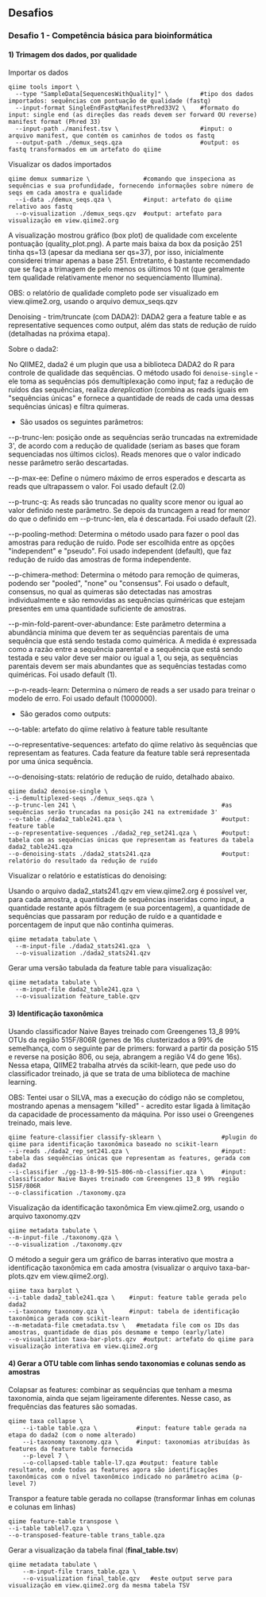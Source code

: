 ## Desafios

### Desafio 1 - Competência básica para bioinformática

#### 1) Trimagem dos dados, por qualidade

Importar os dados

```
qiime tools import \
  --type "SampleData[SequencesWithQuality]" \         #tipo dos dados importados: sequências com pontuação de qualidade (fastq)
  --input-format SingleEndFastqManifestPhred33V2 \    #formato do input: single end (as direções das reads devem ser forward OU reverse) manifest format (Phred 33)
  --input-path ./manifest.tsv \                       #input: o arquivo manifest, que contém os caminhos de todos os fastq
  --output-path ./demux_seqs.qza                      #output: os fastq transformados em um artefato do qiime
  ```

Visualizar os dados importados

```
qiime demux summarize \               #comando que inspeciona as sequências e sua profundidade, fornecendo informações sobre número de seqs em cada amostra e qualidade
  --i-data ./demux_seqs.qza \         #input: artefato do qiime relativo aos fastq
  --o-visualization ./demux_seqs.qzv  #output: artefato para visualização em view.qiime2.org
  ```

A visualização mostrou gráfico (box plot) de qualidade com excelente pontuação (quality_plot.png). A parte mais baixa da box da posição 251 tinha qs=13 (apesar da mediana ser qs=37), por isso, inicialmente considerei trimar apenas a base 251. Entretanto, é bastante recomendado que se faça a trimagem de pelo menos os últimos 10 nt (que geralmente tem qualidade relativamente menor no sequenciamento Illumina). 

OBS: o relatório de qualidade completo pode ser visualizado em view.qiime2.org, usando o arquivo demux_seqs.qzv

Denoising - trim/truncate (com DADA2): DADA2 gera a feature table e as representative sequences como output, além das stats de redução de ruído (detalhadas na próxima etapa).

Sobre o dada2: 

No QIIME2, dada2 é um plugin que usa a biblioteca DADA2 do R para controle de qualidade das sequências.
O método usado foi `denoise-single` - ele toma as sequências pós demultiplexação como input; faz a redução de ruídos das sequências, realiza *dereplication* (combina as reads iguais em "sequências únicas" e fornece a quantidade de reads de cada uma dessas sequências únicas) e filtra quimeras.

- São usados os seguintes parâmetros:

--p-trunc-len: posição onde as sequências serão truncadas na extremidade 3', de acordo com a redução de qualidade (seriam as bases que foram sequenciadas nos últimos ciclos). Reads menores que o valor indicado nesse parâmetro serão descartadas.

--p-max-ee: Define o número máximo de erros esperados e descarta as reads que ultrapassem o valor. Foi usado default (2.0)

 --p-trunc-q: As reads são truncadas no quality score menor ou igual ao valor definido neste parâmetro. Se depois da truncagem a read for menor do que o definido em --p-trunc-len, ela é descartada. Foi usado default (2).

 --p-pooling-method: Determina o método usado para fazer o pool das amostras para redução de ruído. Pode ser escolhida entre as opções "independent" e "pseudo". Foi usado independent (default), que faz redução de ruído das amostras de forma independente.

 --p-chimera-method: Determina o método para remoção de quimeras, podendo ser "pooled", "none" ou "consensus". Foi usado o default, consensus, no qual as quimeras são detectadas nas amostras individualmente e são removidas as sequências quiméricas que estejam presentes em uma quantidade suficiente de amostras.

 --p-min-fold-parent-over-abundance: Este parâmetro determina a abundância mínima que devem ter as sequências parentais de uma sequência que está sendo testada como quimérica. A medida é expressada como a razão entre a sequência parental e a sequência que está sendo testada e seu valor deve ser maior ou igual a 1, ou seja, as sequências parentais devem ser mais abundantes que as sequências testadas como quiméricas. Foi usado default (1).

 --p-n-reads-learn: Determina o número de reads a ser usado para treinar o modelo de erro. Foi usado default (1000000).

- São gerados como outputs:

--o-table: artefato do qiime relativo à feature table resultante

--o-representative-sequences: artefato do qiime relativo às sequências que representam as features. Cada feature da feature table será representada por uma única sequência.

--o-denoising-stats: relatório de redução de ruído, detalhado abaixo.

 
  ```
  qiime dada2 denoise-single \
  --i-demultiplexed-seqs ./demux_seqs.qza \
  --p-trunc-len 241 \                                         #as sequências serão truncadas na posição 241 na extremidade 3'             
  --o-table ./dada2_table241.qza \                            #output: feature table
  --o-representative-sequences ./dada2_rep_set241.qza \       #output: tabela com as sequências únicas que representam as features da tabela dada2_table241.qza
  --o-denoising-stats ./dada2_stats241.qza                    #output: relatório do resultado da redução de ruído
  ```

Visualizar o relatório e estatísticas do denoising:

Usando o arquivo dada2_stats241.qzv em view.qiime2.org é possível ver, para cada amostra, a quantidade de sequências inseridas como input, a quantidade restante após filtragem (e sua porcentagem), a quantidade de sequências que passaram por redução de ruído e a quantidade e porcentagem de input que não continha quimeras.

```
qiime metadata tabulate \
  --m-input-file ./dada2_stats241.qza  \
  --o-visualization ./dada2_stats241.qzv
```

Gerar uma versão tabulada da feature table para visualização:

```
qiime metadata tabulate \
  --m-input-file dada2_table241.qza \
  --o-visualization feature_table.qzv
```

#### 3) Identificação taxonômica

Usando classificador Naive Bayes treinado com Greengenes 13_8 99% OTUs da região 515F/806R (genes de 16s clusterizados a 99% de semelhança, com o seguinte par de primers: forward a partir da posição 515 e reverse na posição 806, ou seja, abrangem a região V4 do gene 16s). Nessa etapa, QIIME2 trabalha atrvés da scikit-learn, que pede uso do classificador treinado, já que se trata de uma biblioteca de machine learning.

OBS: Tentei usar o SILVA, mas a execução do código não se completou, mostrando apenas a mensagem "killed" - acredito estar ligada à limitação da capacidade de processamento da máquina. Por isso usei o Greengenes treinado, mais leve.

  ```
  qiime feature-classifier classify-sklearn \                 #plugin do qiime para identificação taxonômica baseado no scikit-learn
  --i-reads ./dada2_rep_set241.qza \                          #input: tabela das sequências únicas que representam as features, gerada com dada2
  --i-classifier ./gg-13-8-99-515-806-nb-classifier.qza \     #input: classificador Naive Bayes treinado com Greengenes 13_8 99% região 515F/806R
  --o-classification ./taxonomy.qza
  ```
  
  Visualização da identificação taxonômica
  Em view.qiime2.org, usando o arquivo taxonomy.qzv

  ```
  qiime metadata tabulate \
  --m-input-file ./taxonomy.qza \
  --o-visualization ./taxonomy.qzv
  ```

O método a seguir gera um gráfico de barras interativo que mostra a identificação taxonômica em cada amostra (visualizar o arquivo taxa-bar-plots.qzv em view.qiime2.org).

  ```
  qiime taxa barplot \
  --i-table dada2_table241.qza \    #input: feature table gerada pelo dada2
  --i-taxonomy taxonomy.qza \       #input: tabela de identificação taxonômica gerada com scikit-learn 
  --m-metadata-file cmetadata.tsv \   #metadata file com os IDs das amostras, quantidade de dias pós desmame e tempo (early/late)
  --o-visualization taxa-bar-plots.qzv  #output: artefato do qiime para visualização interativa em view.qiime2.org
  ```


#### 4) Gerar a OTU table com linhas sendo taxonomias e colunas sendo as amostras

Colapsar as features: combinar as sequências que tenham a mesma taxonomia, ainda que sejam ligeiramente diferentes. Nesse caso, as frequências das features são somadas.

```
qiime taxa collapse \
    --i-table table.qza \           #input: feature table gerada na etapa do dada2 (com o nome alterado)
    --i-taxonomy taxonomy.qza \     #input: taxonomias atribuídas às features da feature table fornecida
    --p-level 7 \
    --o-collapsed-table table-l7.qza #output: feature table resultante, onde todas as features agora são identificações taxonômicas com o nível taxonômico indicado no parâmetro acima (p-level 7)
```

Transpor a feature table gerada no collapse (transformar linhas em colunas e colunas em linhas)

``` 
qiime feature-table transpose \
--i-table tablel7.qza \
--o-transposed-feature-table trans_table.qza
```

Gerar a visualização da tabela final (**final_table.tsv**)

```
qiime metadata tabulate \
    --m-input-file trans_table.qza \
    --o-visualization final_table.qzv   #este output serve para visualização em view.qiime2.org da mesma tabela TSV
```







  

